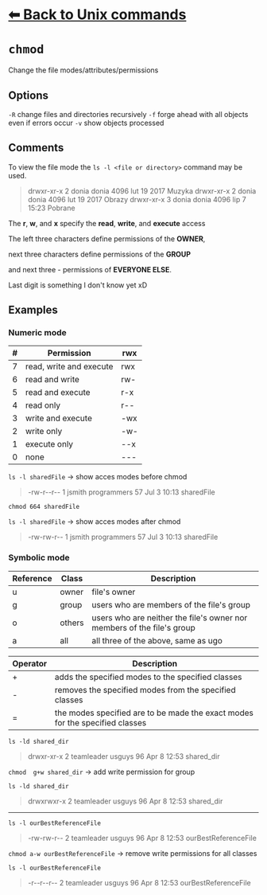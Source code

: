 # [⬅ Back	to Unix commands](Unix.md)
# `chmod`
Change the file modes/attributes/permissions

## Options
`-R` change files and directories recursively
`-f` forge ahead with all objects even if errors occur
`-v` show objects processed

## Comments
To view the file mode the `ls -l <file or directory>` command may be used.
> drwxr-xr-x  2 donia donia   4096 lut 19  2017 Muzyka
drwxr-xr-x  2 donia donia   4096 lut 19  2017 Obrazy
drwxr-xr-x  3 donia donia   4096 lip  7 15:23 Pobrane

The __r__, __w__, and __x__ specify the __read__, __write__, and __execute__ access

The left three characters define permissions of the __OWNER__,

next three characters define permissions of the __GROUP__

and next three - permissions of __EVERYONE ELSE__.

Last digit is something I don't know yet xD

## Examples

### Numeric mode
| # |	Permission	| rwx |
| ----- | ----- | ----- |
| 7 |	read, write and execute	| rwx |
| 6 |	read and write	| rw- |
| 5 |	read and execute	| r-x |
| 4 |	read only	| r-- |
| 3 |	write and execute	| -wx |
| 2 |	write only	| -w- |
| 1 |	execute only	| --x |
| 0 |	none	| --- |

`ls -l sharedFile` → show acces modes before chmod
> -rw-r--r--  1 jsmith programmers 57 Jul  3 10:13  sharedFile

`chmod 664 sharedFile`

`ls -l sharedFile` → show acces modes after chmod
> -rw-rw-r--  1 jsmith programmers 57 Jul  3 10:13  sharedFile

### Symbolic mode
| Reference |	Class |	Description |
| ----- | ----- | ----- |
| u |	owner |	file's owner |
| g |	group |	users who are members of the file's group |
| o |	others |	users who are neither the file's owner nor members of the file's group |
| a |	all |	all three of the above, same as ugo |

| Operator | Description |
| ----- | ----- |
| + |	adds the specified modes to the specified classes |
| - |	removes the specified modes from the specified classes |
| = |	the modes specified are to be made the exact modes for the specified classes |


`ls -ld shared_dir`

> drwxr-xr-x   2 teamleader  usguys 96 Apr 8 12:53 shared_dir

`chmod  g+w shared_dir` → add write permission for group

`ls -ld shared_dir`

> drwxrwxr-x   2 teamleader  usguys 96 Apr 8 12:53 shared_dir

---

`ls -l ourBestReferenceFile`

> -rw-rw-r--   2 teamleader  usguys 96 Apr 8 12:53 ourBestReferenceFile

`chmod a-w ourBestReferenceFile` → remove write permissions for all classes

`ls -l ourBestReferenceFile`
> -r--r--r--   2 teamleader  usguys 96 Apr 8 12:53 ourBestReferenceFile
